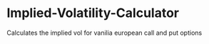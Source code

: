 # Implied-Volatility-Calculator
Calculates the implied vol for vanilia european call and put options
